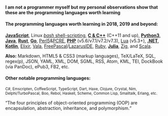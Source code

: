 #### I am not a programmer myself but my personal observations show that these are the programming languages worth learning

#### The programming languages worth learning in 2018, 2019 and beyond:

**[JavaScript](https://developer.mozilla.org/en-US/docs/Web/JavaScript)**, Linux [*bash* shell-scripting](https://en.wikibooks.org/wiki/Bash_Shell_Scripting), **[C & C++](cppreference.com)** (C++11 and up), **[Python3](https://www.python.org/)**, **[Java](https://jdk.java.net/11/)**, **[Rust](https://www.rust-lang.org)**, **[Go](https://golang.org)**, [Perl5](https://www.perl.org/)&[PCRE](https://www.pcre.org/), **[PHP](http://php.net/)** (v5.6/v7.1/v7.2/v7.3), [Lua](https://www.lua.org/) (v5.3+), **[.NET](https://dotnet.microsoft.com/)**, **[Kotlin](http://kotlinlang.org)**, [Elixir](https://elixir-lang.org/), [Vala](https://en.wikipedia.org/wiki/Vala_(programming_language)), [FreePascal](https://www.freepascal.org/)/[LazarusIDE](https://www.lazarus-ide.org/), [Ruby](https://www.ruby-lang.org/bg/), **[Julia](https://julialang.org/)**, [Zig](https://ziglang.org/), and [Scala](https://www.scala-lang.org/).

**Also:** Markdown, HTML5 & CSS3 (markup languages), TeX/LaTeX, SQL, regex(p), JSON, YAML, XML, DOM, SGML, RSS, Atom, KML, TEI, DockBook (via PanDoc), ePub3, FB2, etc.

#### Other notable programming languages:
<small>C#, Emscripten, CoffeeScript, TypeScript, Dart, Haxe, Clojure, Crystal, Nim, Delphi/TurboPascal, Boo, Rebol, Haskell, Scheme, Common Lisp, Smalltalk, Erlang, etc.</small>

<q>The four principles of object-oriented programming (OOP) are encapsulation, abstraction, inheritance, and polymorphism.</q>
